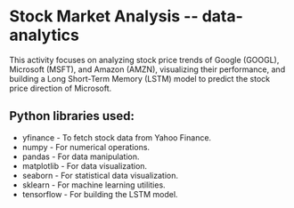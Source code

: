 # Stock Market Analysis -- data-analytics
This activity focuses on analyzing stock price trends of Google (GOOGL), Microsoft (MSFT), and Amazon (AMZN), visualizing their performance, and building a Long Short-Term Memory (LSTM) model to predict the stock price direction of Microsoft.
## Python libraries used:
- yfinance - To fetch stock data from Yahoo Finance.
- numpy - For numerical operations.
- pandas - For data manipulation.
- matplotlib - For data visualization.
- seaborn - For statistical data visualization.
- sklearn - For machine learning utilities.
- tensorflow - For building the LSTM model.
